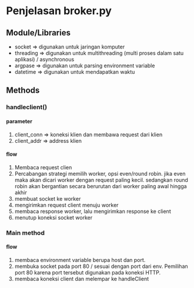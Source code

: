 # Penjelasan broker.py
## Module/Libraries
- socket => digunakan untuk jaringan komputer
- threading => digunakan untuk multithreading (multi proses dalam satu aplikasi) / asynchronous
- argpase => digunakan untuk parsing environment variable
- datetime => digunakan untuk mendapatkan waktu 
## Methods
### handleclient()
#### parameter
1. client_conn => koneksi klien dan membawa request dari klien
2. client_addr => address klien
#### flow
1. Membaca request clien
2. Percabangan strategi memilih worker, opsi even/round robin. jika even maka akan dicari worker dengan request paling kecil. sedangkan round robin akan bergantian secara berurutan dari worker paling awal hingga akhir
3. membuat socket ke worker
4. mengirimkan request client menuju worker
5. membaca response worker, lalu mengirimkan response ke client
5. menutup koneksi socket worker

### Main method
#### flow
1. membaca environment variable berupa host dan port. 
2. membuka socket pada port 80 / sesuai dengan port dari env. Pemilihan port 80 karena port tersebut digunakan pada koneksi HTTP.
3. membaca koneksi client dan melempar ke handleClient